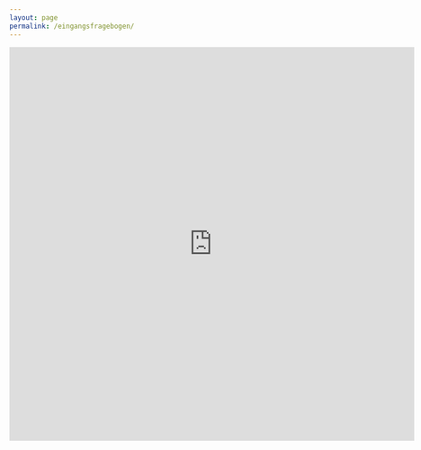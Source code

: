 ```yaml
---
layout: page
permalink: /eingangsfragebogen/
---
```


<iframe src="https://docs.google.com/forms/d/e/1FAIpQLScRf52tpyv4pMtwXatoME7rtyhcnhz3CefA9qOdQ9EGteWm3g/viewform?embedded=true" width="720" height="700" frameborder="0" marginheight="0" marginwidth="0">Wird geladen...</iframe>
